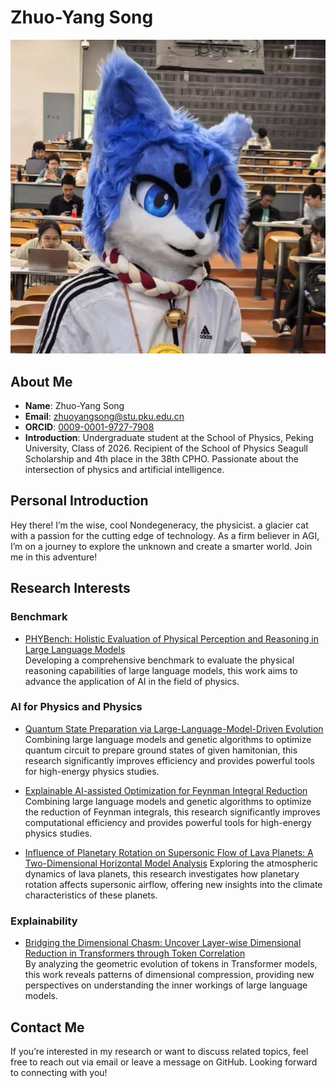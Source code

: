 # Zhuo-Yang Song

![avatar](https://github.com/SonnyNondegeneracy/SonnyNondegeneracy/blob/main/134E0182B7C3EC12AA59D3390595DE6C.jpg)

## About Me

- **Name**: Zhuo-Yang Song
- **Email**: [zhuoyangsong@stu.pku.edu.cn](mailto:zhuoyangsong@stu.pku.edu.cn)
- **ORCID**: [0009-0001-9727-7908](https://orcid.org/0009-0001-9727-7908)
- **Introduction**: Undergraduate student at the School of Physics, Peking University, Class of 2026. Recipient of the School of Physics Seagull Scholarship and 4th place in the 38th CPHO. Passionate about the intersection of physics and artificial intelligence.

## Personal Introduction

Hey there! I’m the wise, cool Nondegeneracy, the physicist. a glacier cat with a passion for the cutting edge of technology. As a firm believer in AGI, I’m on a journey to explore the unknown and create a smarter world. Join me in this adventure!

## Research Interests

### Benchmark

- [PHYBench: Holistic Evaluation of Physical Perception and Reasoning in Large Language Models](https://arxiv.org/abs/2504.16074)  
  Developing a comprehensive benchmark to evaluate the physical reasoning capabilities of large language models, this work aims to advance the application of AI in the field of physics.

### AI for Physics and Physics

- [Quantum State Preparation via Large-Language-Model-Driven Evolution](https://arxiv.org/abs/2505.06347)  
  Combining large language models and genetic algorithms to optimize quantum circuit to prepare ground states of given hamitonian, this research significantly improves efficiency and provides powerful tools for high-energy physics studies.

- [Explainable AI-assisted Optimization for Feynman Integral Reduction](https://arxiv.org/abs/2502.09544)  
  Combining large language models and genetic algorithms to optimize the reduction of Feynman integrals, this research significantly improves computational efficiency and provides powerful tools for high-energy physics studies.

- [Influence of Planetary Rotation on Supersonic Flow of Lava Planets: A Two-Dimensional Horizontal Model Analysis](https://doi.org/10.3847/1538-4357/adc80a)
  Exploring the atmospheric dynamics of lava planets, this research investigates how planetary rotation affects supersonic airflow, offering new insights into the climate characteristics of these planets.

### Explainability

- [Bridging the Dimensional Chasm: Uncover Layer-wise Dimensional Reduction in Transformers through Token Correlation](https://arxiv.org/abs/2503.22547)  
  By analyzing the geometric evolution of tokens in Transformer models, this work reveals patterns of dimensional compression, providing new perspectives on understanding the inner workings of large language models.

## Contact Me

If you’re interested in my research or want to discuss related topics, feel free to reach out via email or leave a message on GitHub. Looking forward to connecting with you!

